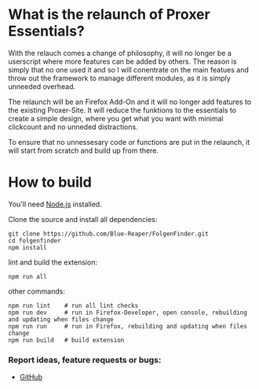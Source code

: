 # What is the relaunch of Proxer Essentials?

With the relauch comes a change of philosophy, it will no longer be a userscript where more features can be added by others. The reason is simply that no one used it and so I will conentrate on the main featues and throw out the framework to manage different modules, as it is simply unneeded overhead.

The relaunch will be an Firefox Add-On and it will no longer add features to the existing Proxer-Site. It will reduce the funktions to the essentials to create a simple design, where you get what you want with minimal clickcount and no unneded distractions.

To ensure that no unnessesary code or functions are put in the relaunch, it will start from scratch and build up from there.

# How to build

You'll need [Node.js](https://nodejs.org) installed.

Clone the source and install all dependencies:

```
git clone https://github.com/Blue-Reaper/FolgenFinder.git
cd folgenfinder
npm install
```

lint and build the extension:

```
npm run all
```

other commands:

```
npm run lint    # run all lint checks
npm run dev     # run in Firefox-Developer, open console, rebuilding and updating when files change
npm run run     # run in Firefox, rebuilding and updating when files change
npm run build   # build extension
```

### Report ideas, feature requests or bugs:

- [GitHub](https://github.com/Blue-Reaper/Proxer-Essentials/issues/new/choose)
